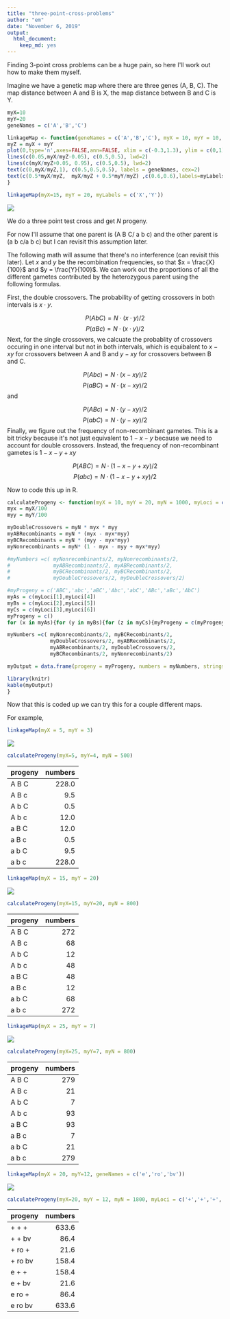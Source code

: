 ```yaml
---
title: "three-point-cross-problems"
author: "em"
date: "November 6, 2019"
output:
  html_document:
    keep_md: yes
---
```




Finding 3-point cross problems can be a huge pain, so here I'll work out how to make them myself.

Imagine we have a genetic map where there are three genes (A, B, C). The map distance between A and B is X, the map distance between B and C is Y.



```r
myX=10
myY=20
geneNames = c('A','B','C')

linkageMap <- function(geneNames = c('A','B','C'), myX = 10, myY = 10, myLabels = c(myX, myY)){
myZ = myX + myY
plot(0,type='n',axes=FALSE,ann=FALSE, xlim = c(-0.3,1.3), ylim = c(0,1))
lines(c(0.05,myX/myZ-0.05), c(0.5,0.5), lwd=2)
lines(c(myX/myZ+0.05, 0.95), c(0.5,0.5), lwd=2)
text(c(0,myX/myZ,1), c(0.5,0.5,0.5), labels = geneNames, cex=2)
text(c(0.5*myX/myZ,  myX/myZ + 0.5*myY/myZ) ,c(0.6,0.6),labels=myLabels, cex=2)
}

linkageMap(myX=15, myY = 20, myLabels = c('X','Y'))
```

![](threepointcrossproblems_files/figure-html/makefigure-1.png)<!-- -->


We do a three point test cross and get $N$ progeny.

For now I'll assume that one parent is (A B C/ a b c) and the other parent is (a b c/a b c) but I can revisit this assumption later.

The following math will assume that there's no interference (can revisit this later).
Let $x$ and $y$ be the recombination frequencies, so that $x = \frac{X}{100}$ and $y = \frac{Y}{100}$. 
We can work out the proportions of all the different gametes contributed by the heterozygous parent using the following formulas.

First, the double crossovers. The probability of getting crossovers in both intervals is $x\cdot y$.

$$P(AbC) =  N\cdot (x\cdot y)/2 $$
$$P(aBc) =  N \cdot (x\cdot y)/2 $$
Next, for the single crossovers, we calcuate the probablity of crossovers occuring in one interval but not in both intervals, which is equibalent to $x - xy$ for crossovers between A and B and $y - xy$ for crossovers between B and C. 

$$P(Abc) =  N\cdot (x - xy)/2 $$
$$P(aBC) =  N\cdot (x - xy)/2 $$
and

$$P(ABc) =  N\cdot (y - xy)/2 $$
$$P(abC) =  N\cdot (y - xy)/2 $$
Finally, we figure out the frequency of non-recombinant gametes. This is a bit tricky because it's not just equivalent to $1 - x - y$ because we need to account for double crossovers. Instead, the frequency of non-recombinant gametes is $1 - x - y + xy$

$$P(ABC) =  N\cdot (1 - x - y + xy)/2 $$
$$P(abc) =  N\cdot (1 - x - y + xy)/2 $$


Now to code this up in R.

```r
calculateProgeny <- function(myX = 10, myY = 20, myN = 1000, myLoci = c('A','B','C','a','b','c')){
myx = myX/100
myy = myY/100

myDoubleCrossovers = myN * myx * myy 
myABRecombinants = myN * (myx - myx*myy)
myBCRecombinants = myN * (myy - myx*myy)
myNonrecombinants = myN* (1 - myx - myy + myx*myy)

#myNumbers =c( myNonrecombinants/2, myNonrecombinants/2, 
#              myABRecombinants/2, myABRecombinants/2, 
#              myBCRecombinants/2, myBCRecombinants/2,
#              myDoubleCrossovers/2, myDoubleCrossovers/2)

#myProgeny = c('ABC','abc','aBC','Abc','abC','ABc','aBc','AbC')
myAs = c(myLoci[1],myLoci[4])
myBs = c(myLoci[2],myLoci[5])
myCs = c(myLoci[3],myLoci[6])
myProgeny = c()
for (x in myAs){for (y in myBs){for (z in myCs){myProgeny = c(myProgeny,(paste(x,y,z, sep=" ")))}}}

myNumbers =c( myNonrecombinants/2, myBCRecombinants/2, 
              myDoubleCrossovers/2, myABRecombinants/2, 
              myABRecombinants/2, myDoubleCrossovers/2,
              myBCRecombinants/2, myNonrecombinants/2)

myOutput = data.frame(progeny = myProgeny, numbers = myNumbers, stringsAsFactors = F)

library(knitr)
kable(myOutput)
}
```

Now that this is coded up we can try this for a couple different maps.

For example,


```r
linkageMap(myX = 5, myY = 3)
```

![](threepointcrossproblems_files/figure-html/unnamed-chunk-2-1.png)<!-- -->

```r
calculateProgeny(myX=5, myY=4, myN = 500)
```



|progeny | numbers|
|:-------|-------:|
|A B C   |   228.0|
|A B c   |     9.5|
|A b C   |     0.5|
|A b c   |    12.0|
|a B C   |    12.0|
|a B c   |     0.5|
|a b C   |     9.5|
|a b c   |   228.0|

```r
linkageMap(myX = 15, myY = 20)
```

![](threepointcrossproblems_files/figure-html/unnamed-chunk-2-2.png)<!-- -->

```r
calculateProgeny(myX=15, myY=20, myN = 800)
```



|progeny | numbers|
|:-------|-------:|
|A B C   |     272|
|A B c   |      68|
|A b C   |      12|
|A b c   |      48|
|a B C   |      48|
|a B c   |      12|
|a b C   |      68|
|a b c   |     272|

```r
linkageMap(myX = 25, myY = 7)
```

![](threepointcrossproblems_files/figure-html/unnamed-chunk-2-3.png)<!-- -->

```r
calculateProgeny(myX=25, myY=7, myN = 800)
```



|progeny | numbers|
|:-------|-------:|
|A B C   |     279|
|A B c   |      21|
|A b C   |       7|
|A b c   |      93|
|a B C   |      93|
|a B c   |       7|
|a b C   |      21|
|a b c   |     279|

```r
linkageMap(myX = 20, myY=12, geneNames = c('e','ro','bv'))
```

![](threepointcrossproblems_files/figure-html/unnamed-chunk-2-4.png)<!-- -->

```r
calculateProgeny(myX=20, myY = 12, myN = 1800, myLoci = c('+','+','+','e','ro','bv'))
```



|progeny | numbers|
|:-------|-------:|
|+ + +   |   633.6|
|+ + bv  |    86.4|
|+ ro +  |    21.6|
|+ ro bv |   158.4|
|e + +   |   158.4|
|e + bv  |    21.6|
|e ro +  |    86.4|
|e ro bv |   633.6|

